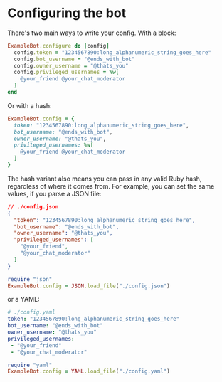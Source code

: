 # Configuring the bot
There's two main ways to write your config. With a block:
```ruby
ExampleBot.configure do |config|
  config.token = "1234567890:long_alphanumeric_string_goes_here"
  config.bot_username = "@ends_with_bot"
  config.owner_username = "@thats_you"
  config.privileged_usernames = %w[
    @your_friend @your_chat_moderator
  ]
end
```
Or with a hash:
```ruby
ExampleBot.config = {
  token: "1234567890:long_alphanumeric_string_goes_here",
  bot_username: "@ends_with_bot",
  owner_username: "@thats_you",
  privileged_usernames: %w[
    @your_friend @your_chat_moderator
  ]
}
```
The hash variant also means you can pass in any valid Ruby hash, regardless of where it comes from. For example, you can set the same values, if you parse a JSON file:

```json
// ./config.json
{
  "token": "1234567890:long_alphanumeric_string_goes_here",
  "bot_username": "@ends_with_bot",
  "owner_username": "@thats_you",
  "privileged_usernames": [
    "@your_friend",
    "@your_chat_moderator"
  ]
}
```
```ruby
require "json"
ExampleBot.config = JSON.load_file("./config.json")
```

or a YAML:

```yaml
# ./config.yaml
token: "1234567890:long_alphanumeric_string_goes_here"
bot_username: "@ends_with_bot"
owner_username: "@thats_you"
privileged_usernames:
 - "@your_friend"
 - "@your_chat_moderator"
```
```ruby
require "yaml"
ExampleBot.config = YAML.load_file("./config.yaml")
```
